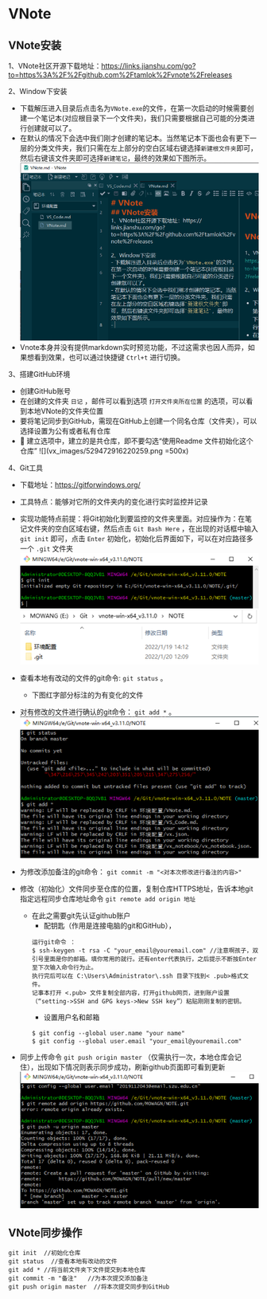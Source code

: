 # VNote
## VNote安装
1、VNote社区开源下载地址：https://links.jianshu.com/go?to=https%3A%2F%2Fgithub.com%2Ftamlok%2Fvnote%2Freleases

2、Window下安装
- 下载解压进入目录后点击名为`VNote.exe`的文件，在第一次启动的时候需要创建一个笔记本(对应根目录下一个文件夹)，我们只需要根据自己可能的分类进行创建就可以了。
- 在默认的情况下会选中我们刚才创建的笔记本。当然笔记本下面也会有更下一层的分类文件夹，我们只需在左上部分的空白区域右键选择`新建根文件夹`即可，然后右键该文件夹即可选择`新建笔记`，最终的效果如下图所示。
![](vx_images/175234611226454.png)
- Vnote本身并没有提供markdown实时预览功能，不过这需求也因人而异，如果想看到效果，也可以通过快捷键 `Ctrl+t` 进行切换。

3、搭建GitHub环境
- 创建GitHub账号
- 在创建的文件夹 `日记` ，邮件可以看到选项 `打开文件夹所在位置` 的选项，可以看到本地VNote的文件夹位置
- 要将笔记同步到GitHub，需现在GitHub上创建一个同名仓库（文件夹），可以选择设置为公有或者私有仓库
- 🐖 建立选项中，建立的是共仓库，即不要勾选“使用Readme 文件初始化这个仓库”
![](vx_images/529472916220259.png =500x)

4、Git工具
- 下载地址：https://gitforwindows.org/
- 工具特点：能够对它所的文件夹内的变化进行实时监控并记录
- 实现功能特点前提：将Git初始化到要监控的文件夹里面。对应操作为：在笔记文件夹的空白区域右键，然后点击 `Git Bash Here` ，在出现的对话框中输入 `git init` 即可，点击 `Enter` 初始化，初始化后界面如下，可以在对应路径多一个 `.git` 文件夹
![](vx_images/581531012246620.png)
![](vx_images/214271112239289.png)
- 查看本地有改动的文件的git命令:  `git status` 。
    - 下图红字部分标注的为有变化的文件
- 对有修改的文件进行确认的git命令： `git add *` 。
![](vx_images/551241512235844.png)
- 为修改添加备注的git命令： `git commit -m "<对本次修改进行备注的内容>"`
- 修改（初始化）文件同步至仓库的位置，复制仓库HTTPS地址，告诉本地git指定远程同步仓库地址命令 `git remote add origin 地址` 
    - 在此之需要git先认证github账户
        - 配钥匙（作用是连接电脑的git和GitHub），
        ```
        运行git命令 ：
        $ ssh-keygen -t rsa -C "your_email@youremail.com" //注意啊孩子，双引号里面是你的邮箱。填你常用的就行。还有enter代表执行，之后提示不断按Enter至下次输入命令行为止。
        执行完后可以在 C:\Users\Administrator\.ssh 目录下找到< .pub>格式文件。
        记事本打开 <.pub> 文件复制全部内容，打开github网页，进到账户设置（“setting->SSH and GPG keys->New SSH key”）粘贴刚刚复制的密钥。
        ```
        - 设置用户名和邮箱
        ```
        $ git config --global user.name "your name"
        $ git config --global user.email "your_email@youremail.com"
        ```
        
- 同步上传命令 `git push origin master` （仅需执行一次，本地仓库会记住），出现如下情况则表示同步成功，刷新github页面即可看到更新
![](vx_images/427382313231598.png)
## VNote同步操作
```
git init  //初始化仓库
git status  //查看本地有改动的文件
git add * //将当前文件夹下文件提交到本地仓库
git commit -m "备注"   //为本次提交添加备注
git push origin master  //将本次提交同步到GitHub
```

